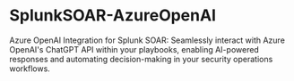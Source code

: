 # SplunkSOAR-AzureOpenAI
Azure OpenAI Integration for Splunk SOAR: Seamlessly interact with Azure OpenAI's ChatGPT API within your playbooks, enabling AI-powered responses and automating decision-making in your security operations workflows.
